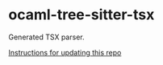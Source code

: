 # ocaml-tree-sitter-tsx

Generated TSX parser.

[Instructions for updating this repo](https://github.com/returntocorp/ocaml-tree-sitter-languages/blob/main/doc/release.md)
